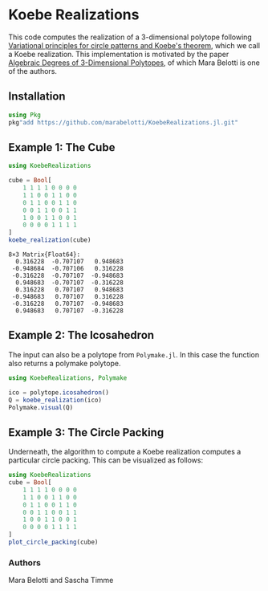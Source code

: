 # Koebe Realizations

This code computes the realization of a 3-dimensional polytope following [Variational principles for circle patterns and Koebe's theorem](https://arxiv.org/abs/math/0203250), which we call a Koebe realization. 
This implementation is motivated by the paper [Algebraic Degrees of 3-Dimensional Polytopes](https://link.springer.com/article/10.1007/s10013-022-00559-2), of which Mara Belotti is one of the authors.

## Installation

```julia
using Pkg
pkg"add https://github.com/marabelotti/KoebeRealizations.jl.git"
```


## Example 1: The Cube
```julia
using KoebeRealizations

cube = Bool[
    1 1 1 1 0 0 0 0
    1 1 0 0 1 1 0 0
    0 1 1 0 0 1 1 0
    0 0 1 1 0 0 1 1
    1 0 0 1 1 0 0 1
    0 0 0 0 1 1 1 1
]
koebe_realization(cube)
```

```
8×3 Matrix{Float64}:
  0.316228  -0.707107   0.948683
 -0.948684  -0.707106   0.316228
 -0.316228  -0.707107  -0.948683
  0.948683  -0.707107  -0.316228
  0.316228   0.707107   0.948683
 -0.948683   0.707107   0.316228
 -0.316228   0.707107  -0.948683
  0.948683   0.707107  -0.316228
```

## Example 2: The Icosahedron

The input can also be a polytope from `Polymake.jl`. In this case the function also returns a polymake polytope.

```julia
using KoebeRealizations, Polymake

ico = polytope.icosahedron()
Q = koebe_realization(ico)
Polymake.visual(Q)
```

## Example 3: The Circle Packing

Underneath, the algorithm to compute a Koebe realization computes a particular circle packing. This can be visualized as follows:

```julia
using KoebeRealizations
cube = Bool[
    1 1 1 1 0 0 0 0
    1 1 0 0 1 1 0 0
    0 1 1 0 0 1 1 0
    0 0 1 1 0 0 1 1
    1 0 0 1 1 0 0 1
    0 0 0 0 1 1 1 1
]
plot_circle_packing(cube)
```
### Authors

Mara Belotti and Sascha Timme

